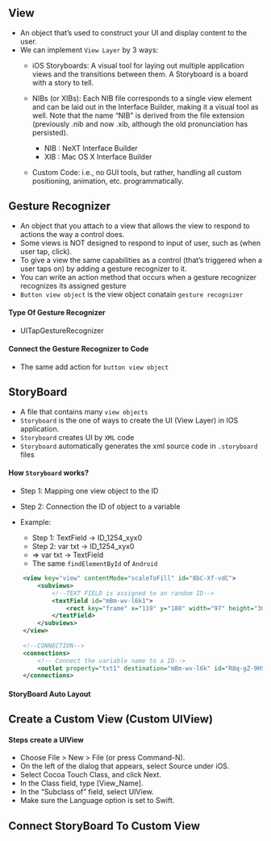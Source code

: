 ## View
  - An object that’s used to construct your UI and display content to the user.
  - We can implement `View Layer` by 3 ways:
    - iOS Storyboards: A visual tool for laying out multiple application views and the transitions between them. A Storyboard is a board with a story to tell.
  
    - NIBs (or XIBs): Each NIB file corresponds to a single view element and can be laid out in the Interface Builder, making it a visual tool as well. Note that the name “NIB” is derived from the file extension (previously .nib and now .xib, although the old pronunciation has persisted).
      - NIB : NeXT Interface Builder
      - XIB : Mac OS X Interface Builder

    - Custom Code: i.e., no GUI tools, but rather, handling all custom positioning, animation, etc. programmatically.

## Gesture Recognizer
  - An object that you attach to a view that allows the view to respond to actions the way a control does.
  - Some views is NOT designed to respond to input of user, such as (when user tap, click).
  - To give a view the same capabilities as a control (that’s triggered when a user taps on) by adding a gesture recognizer to it.
  - You can write an action method that occurs when a gesture recognizer recognizes its assigned gesture
  - `Button view object` is the view object conatain `gesture recognizer`

#### Type Of Gesture Recognizer
  - UITapGestureRecognizer
  
#### Connect the Gesture Recognizer to Code
  - The same add action for `button view object`

## StoryBoard
  - A file that contains many `view objects` 
  - `Storyboard` is the one of ways to create the UI (View Layer) in IOS application.
  - `Storyboard` creates UI by `XML` code
  - `Storyboard` automatically generates the xml source code in `.storyboard` files
  
#### How `Storyboard` works?
  - Step 1: Mapping one view object to the ID
  - Step 2: Connection the ID of object to a variable
  
  - Example:
    - Step 1: TextField -> ID_1254_xyx0
    - Step 2: var txt -> ID_1254_xyx0
    - => var txt -> TextField
    - The same `findElementById` of `Android`

```xml
    <view key="view" contentMode="scaleToFill" id="8bC-Xf-vdC">
        <subviews>
            <!--TEXT FIELD is assigned to an random ID-->
            <textField id="mBm-wv-l6k1">
                <rect key="frame" x="119" y="180" width="97" height="30"/>
            </textField>
        </subviews>
    </view>
    
    <!--CONNECTION-->
    <connections>
        <!-- Connect the variable name to a ID-->
        <outlet property="txt1" destination="mBm-wv-l6k" id="R8q-gZ-9HS"/>
    </connections>

```

#### StoryBoard Auto Layout

## Create a Custom View (Custom UIView)

#### Steps create a UIView
  - Choose File > New > File (or press Command-N).
  - On the left of the dialog that appears, select Source under iOS.
  - Select Cocoa Touch Class, and click Next.
  - In the Class field, type [View_Name].
  - In the “Subclass of” field, select UIView.
  - Make sure the Language option is set to Swift.

## Connect StoryBoard To Custom View
